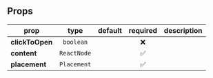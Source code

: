 



<!-- GENERATED:PROPS_TABLE:BEGIN -->
## Props
prop | type | default | required | description
---- | :----: | :-------: | :--------: | -----------
**clickToOpen** | `boolean` |  | :x: | 
**content** | `ReactNode` |  | :white_check_mark: | 
**placement** | `Placement` |  | :white_check_mark: | 
<!-- GENERATED:PROPS_TABLE:END -->



